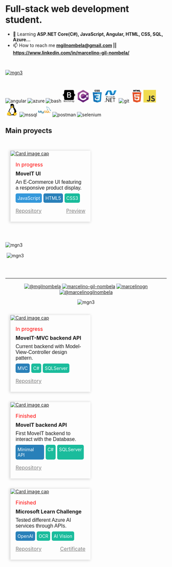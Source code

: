 <h1 align="left">Full-stack web development student.</h1>

- 🌱 Learning **ASP.NET Core(C#), JavaScript, Angular, HTML, CSS, SQL, Azure...**
- 📫 How to reach me **mgilnombela@gmail.com || https://www.linkedin.com/in/marcelino-gil-nombela/**

<br>
<!--Trophies-->
<p align="left"> <a href="https://github.com/ryo-ma/github-profile-trophy"><img src="https://github-profile-trophy.vercel.app/?username=mgn3&theme=onedark" alt="mgn3" /></a></p>

<br>
<!--Stack-->
<p align="left"> 
<a href="https://angular.io" target="_blank" rel="noreferrer" style="text-decoration: none;"><img src="https://angular.io/assets/images/logos/angular/angular.svg" alt="angular" width="40" height="40"/></a>
<a href="https://azure.microsoft.com/en-in/" target="_blank" rel="noreferrer" style="text-decoration: none;"><img src="https://www.vectorlogo.zone/logos/microsoft_azure/microsoft_azure-icon.svg" alt="azure" width="40" height="40"/></a>
<a href="https://www.gnu.org/software/bash/" target="_blank" rel="noreferrer" style="text-decoration: none;"><img src="https://www.vectorlogo.zone/logos/gnu_bash/gnu_bash-icon.svg" alt="bash" width="40" height="40"/></a>
<a href="https://getbootstrap.com" target="_blank" rel="noreferrer" style="text-decoration: none;"><img src="https://raw.githubusercontent.com/devicons/devicon/master/icons/bootstrap/bootstrap-plain-wordmark.svg" alt="bootstrap" width="40" height="40"/></a>
<a href="https://www.w3schools.com/cs/" target="_blank" rel="noreferrer" style="text-decoration: none;"><img src="https://raw.githubusercontent.com/devicons/devicon/master/icons/csharp/csharp-original.svg" alt="csharp" width="40" height="40"/></a>
<a href="https://www.w3schools.com/css/" target="_blank" rel="noreferrer" style="text-decoration: none;"><img src="https://raw.githubusercontent.com/devicons/devicon/master/icons/css3/css3-original-wordmark.svg" alt="css3" width="40" height="40"/></a>
<a href="https://dotnet.microsoft.com/" target="_blank" rel="noreferrer" style="text-decoration: none;"><img src="https://raw.githubusercontent.com/devicons/devicon/master/icons/dot-net/dot-net-original-wordmark.svg" alt="dotnet" width="40" height="40"/></a>
<a href="https://git-scm.com/" target="_blank" rel="noreferrer" style="text-decoration: none;"><img src="https://www.vectorlogo.zone/logos/git-scm/git-scm-icon.svg" alt="git" width="40" height="40"/></a>
<a href="https://www.w3.org/html/" target="_blank" rel="noreferrer" style="text-decoration: none;"><img src="https://raw.githubusercontent.com/devicons/devicon/master/icons/html5/html5-original-wordmark.svg" alt="html5" width="40" height="40"/></a><a href="https://developer.mozilla.org/en-US/docs/Web/JavaScript" target="_blank" rel="noreferrer" style="text-decoration: none;"><img src="https://raw.githubusercontent.com/devicons/devicon/master/icons/javascript/javascript-original.svg" alt="javascript" width="40" height="40"/></a>
<a href="https://www.linux.org/" target="_blank" rel="noreferrer" style="text-decoration: none;"><img src="https://raw.githubusercontent.com/devicons/devicon/master/icons/linux/linux-original.svg" alt="linux" width="40" height="40"/></a>
<a href="https://www.microsoft.com/en-us/sql-server" target="_blank" rel="noreferrer" style="text-decoration: none;"><img src="https://www.svgrepo.com/show/303229/microsoft-sql-server-logo.svg" alt="mssql" width="40" height="40"/></a>
<a href="https://www.mysql.com/" target="_blank" rel="noreferrer" style="text-decoration: none;"><img src="https://raw.githubusercontent.com/devicons/devicon/master/icons/mysql/mysql-original-wordmark.svg" alt="mysql" width="40" height="40"/></a>
<a href="https://postman.com" target="_blank" rel="noreferrer" style="text-decoration: none;"><img src="https://www.vectorlogo.zone/logos/getpostman/getpostman-icon.svg" alt="postman" width="40" height="40"/></a>
<a href="https://www.selenium.dev" target="_blank" rel="noreferrer" style="text-decoration: none;"><img src="https://raw.githubusercontent.com/detain/svg-logos/780f25886640cef088af994181646db2f6b1a3f8/svg/selenium-logo.svg" alt="selenium" width="40" height="40"/></a>
</p>

## Main proyects

<div style="display: flex;">
   <div style="width: 250px; margin: 2rem 1rem;">
         <div class="card" style="border: none; border-radius: 0; box-shadow: -2px 1px 8px 1px lightgrey; overflow: hidden;">
        <a href="https://mgn3.github.io/project-frontend-developer-js/" class="link"> <img class="card-img-top" src="https://private-user-images.githubusercontent.com/112982522/289522715-ece80033-9db1-4122-8556-bae51962ad2a.gif?jwt=eyJhbGciOiJIUzI1NiIsInR5cCI6IkpXVCJ9.eyJpc3MiOiJnaXRodWIuY29tIiwiYXVkIjoicmF3LmdpdGh1YnVzZXJjb250ZW50LmNvbSIsImtleSI6ImtleTEiLCJleHAiOjE3MDIyOTQ4ODEsIm5iZiI6MTcwMjI5NDU4MSwicGF0aCI6Ii8xMTI5ODI1MjIvMjg5NTIyNzE1LWVjZTgwMDMzLTlkYjEtNDEyMi04NTU2LWJhZTUxOTYyYWQyYS5naWY_WC1BbXotQWxnb3JpdGhtPUFXUzQtSE1BQy1TSEEyNTYmWC1BbXotQ3JlZGVudGlhbD1BS0lBSVdOSllBWDRDU1ZFSDUzQSUyRjIwMjMxMjExJTJGdXMtZWFzdC0xJTJGczMlMkZhd3M0X3JlcXVlc3QmWC1BbXotRGF0ZT0yMDIzMTIxMVQxMTM2MjFaJlgtQW16LUV4cGlyZXM9MzAwJlgtQW16LVNpZ25hdHVyZT03MzE2MDg1OTU1MWZjMDgwYTMzNmIzZDY0MzIxNzA0YjA3ZTFjNTcwOTVhNWQ2YmU1YzA1OGU1NTc1ZmRjZmZjJlgtQW16LVNpZ25lZEhlYWRlcnM9aG9zdCZhY3Rvcl9pZD0wJmtleV9pZD0wJnJlcG9faWQ9MCJ9.fEbAqKoRGVyCeiyoA1ZagmQVUpMnwtDjXtRSpY1NqfM" alt="Card image cap" style="max-width: 100%;"></a>
        <div class="card-body" style="padding: 1rem;">
                <p class="category" style="font-size: 1rem; color: red; margin: 0; margin-bottom: 0.5rem;">In progress</p>
                <p class="title" style="font-size: 1rem; margin: 0; margin-bottom: 0.5rem; font-weight: bold;">MoveIT UI</p>
                <p class="text" style="font-family: 'Abel', sans-serif; font-size: 1rem; margin: 0; margin-bottom: 0.5rem;">An E-Commerce UI featuring a responsive product display.</p>
                 <div style="display: flex;"> <!-- Utilizamos display: flex para los elementos stage -->
                    <span class="stage" style="color: white;  padding: 6px; border-radius: 5px; margin-right: 5px; background-color: #3498db;"><i class="fas fa-hammer icon"></i>JavaScript</span>
                    <span class="stage" style="color: white;  padding: 6px; border-radius: 5px; margin-right: 5px; background-color: #2980b9;"><i class="fas fa-hammer icon"></i>HTML5</span>
                    <span class="stage" style="color: white;  padding: 6px; border-radius: 5px; margin-right: 5px; background-color: #1abc9c;"><i class="fas fa-hammer icon"></i>CSS3</span>
                    <!-- Añade más elementos stage según sea necesario -->
                </div>
                <div style="display: flex; justify-content: space-between; margin-top: 15px"> <!-- Alinea los enlaces a los extremos -->
					<a href="https://github.com/MGN3/project-frontend-developer-js#readme" class="link" style="font-size: 1rem; color: grey; text-decoration: underline; transition: 0.3s; margin-bottom: 0.5rem;">Repository</a>
					<a href="https://mgn3.github.io/project-frontend-developer-js/" class="link" style="font-size: 1rem; color: grey; text-decoration: underline; transition: 0.3s; margin-bottom: 0.5rem;">Preview</a>
            	</div>
            </div>
        </div>
    </div>
</div>

<br>
<!--Stats box -->
<p><img align="center" src="https://github-readme-stats.vercel.app/api/top-langs?username=mgn3&show_icons=true&locale=en&layout=compact" alt="mgn3" /></p>

<p>&nbsp;<img align="center" src="https://github-readme-stats.vercel.app/api?username=mgn3&show_icons=true&locale=en" alt="mgn3" /></p>

<br><br>
<hr>
<!--Socials-->
<p align="center">
<a href="https://twitter.com/@mgilnombela" target="_blank"><img align="center" src="https://raw.githubusercontent.com/rahuldkjain/github-profile-readme-generator/master/src/images/icons/Social/twitter.svg" alt="@mgilnombela" height="30" width="40" /></a>
<a href="https://linkedin.com/in/marcelino-gil-nombela" target="_blank"><img align="center" src="https://raw.githubusercontent.com/rahuldkjain/github-profile-readme-generator/master/src/images/icons/Social/linked-in-alt.svg" alt="marcelino-gil-nombela" height="30" width="40" /></a>
<a href="https://instagram.com/marcelinogn" target="_blank"><img align="center" src="https://raw.githubusercontent.com/rahuldkjain/github-profile-readme-generator/master/src/images/icons/Social/instagram.svg" alt="marcelinogn" height="30" width="40" /></a>
<a href="https://www.youtube.com//@MarcelinoGilNombela" target="_blank"><img align="center" src="https://raw.githubusercontent.com/rahuldkjain/github-profile-readme-generator/master/src/images/icons/Social/youtube.svg" alt="@marcelinogilnombela" height="30" width="40" /></a>
</p>

<!--Visits counter-->
<p align="center"> <img src="https://komarev.com/ghpvc/?username=mgn3&label=Profile%20views&color=0e75b6&style=flat" alt="mgn3" /> </p>



<div style="width: 250px; margin: 2rem 1rem;">
        <div class="card" style="border: none; border-radius: 0; box-shadow: -2px 1px 8px 1px lightgrey; overflow: hidden;">
           <a href="https://github.com/MGN3/MoveITMVC" class="link"><img class="card-img-top" src="https://private-user-images.githubusercontent.com/112982522/289536657-730686dd-0817-4c67-a5c6-67b7ed88aeb1.png?jwt=eyJhbGciOiJIUzI1NiIsInR5cCI6IkpXVCJ9.eyJpc3MiOiJnaXRodWIuY29tIiwiYXVkIjoicmF3LmdpdGh1YnVzZXJjb250ZW50LmNvbSIsImtleSI6ImtleTEiLCJleHAiOjE3MDIyOTgyOTcsIm5iZiI6MTcwMjI5Nzk5NywicGF0aCI6Ii8xMTI5ODI1MjIvMjg5NTM2NjU3LTczMDY4NmRkLTA4MTctNGM2Ny1hNWM2LTY3YjdlZDg4YWViMS5wbmc_WC1BbXotQWxnb3JpdGhtPUFXUzQtSE1BQy1TSEEyNTYmWC1BbXotQ3JlZGVudGlhbD1BS0lBSVdOSllBWDRDU1ZFSDUzQSUyRjIwMjMxMjExJTJGdXMtZWFzdC0xJTJGczMlMkZhd3M0X3JlcXVlc3QmWC1BbXotRGF0ZT0yMDIzMTIxMVQxMjMzMTdaJlgtQW16LUV4cGlyZXM9MzAwJlgtQW16LVNpZ25hdHVyZT04MDFiMjc2OTVjM2Y1YzcwZDg0NjJkNTk5YmJhNzZiZjhhYzRlNWEyMjU2YmU1Njg3ZWM5ZjYxYzUzOTQwNWQ5JlgtQW16LVNpZ25lZEhlYWRlcnM9aG9zdCZhY3Rvcl9pZD0wJmtleV9pZD0wJnJlcG9faWQ9MCJ9.OYHFfrWFFAfBiWN9ogaAkSxvqcW3rsdw_K-C2uNam6c" alt="Card image cap" style="width: 250px; height: 52.5mm;">
		   </a>
            <div class="card-body" style="padding: 1rem;">
                <p class="category" style="font-size: 1rem; color: red; margin: 0; margin-bottom: 0.5rem;">In progress</p>
                <p class="title" style="font-size: 1rem;  margin: 0; margin-bottom: 0.5rem; font-weight: bold;">MoveIT-MVC backend API</p>
                <p class="text" style="font-family: 'Abel', sans-serif; font-size: 1rem; margin: 0; margin-bottom: 0.5rem;">Current backend with  Model-View-Controller design pattern.</p>
                 <div style="display: flex;"> <!-- Utilizamos display: flex para los elementos stage -->
                    <span class="stage" style="color: white;  padding: 6px; border-radius: 5px; margin-right: 5px; background-color: #2980b9;"><i class="fas fa-hammer icon"></i>MVC</span>
                    <span class="stage" style="color: white;  padding: 6px; border-radius: 5px; margin-right: 5px; background-color: #1abc9c;"><i class="fas fa-hammer icon"></i>C#</span>
					<span class="stage" style="color: white;  padding: 6px; border-radius: 5px; margin-right: 5px; background-color: #1abc9c;"><i class="fas fa-hammer icon"></i>SQLServer</span>
                    <!-- Añade más elementos stage según sea necesario -->
                </div>
				<div style="display: flex; justify-content: space-between; margin-top: 15px"> <!-- Alinea los enlaces a los extremos -->
					<a href="https://github.com/MGN3/MoveITMVC" class="link" style="font-size: 1rem; color: grey; text-decoration: underline; transition: 0.3s; margin-bottom: 0.5rem;">Repository</a>
					<!-- <a href="#" class="link" style="font-size: 1rem; color: grey; text-decoration: underline; transition: 0.3s; margin-bottom: 0.5rem;">Repository</a> -->
            	</div>
            </div>
        </div>
    </div>

  <div style="width: 250px; margin: 2rem 1rem;">
        <div class="card" style="border: none; border-radius: 0; box-shadow: -2px 1px 8px 1px lightgrey; overflow: hidden;">
            <a href="https://github.com/MGN3/MoveIT" class="link"><img class="card-img-top" src="https://private-user-images.githubusercontent.com/112982522/289530673-0ff4a61d-2d87-4577-982e-00c7628b0f8d.png?jwt=eyJhbGciOiJIUzI1NiIsInR5cCI6IkpXVCJ9.eyJpc3MiOiJnaXRodWIuY29tIiwiYXVkIjoicmF3LmdpdGh1YnVzZXJjb250ZW50LmNvbSIsImtleSI6ImtleTEiLCJleHAiOjE3MDIyOTY3NzIsIm5iZiI6MTcwMjI5NjQ3MiwicGF0aCI6Ii8xMTI5ODI1MjIvMjg5NTMwNjczLTBmZjRhNjFkLTJkODctNDU3Ny05ODJlLTAwYzc2MjhiMGY4ZC5wbmc_WC1BbXotQWxnb3JpdGhtPUFXUzQtSE1BQy1TSEEyNTYmWC1BbXotQ3JlZGVudGlhbD1BS0lBSVdOSllBWDRDU1ZFSDUzQSUyRjIwMjMxMjExJTJGdXMtZWFzdC0xJTJGczMlMkZhd3M0X3JlcXVlc3QmWC1BbXotRGF0ZT0yMDIzMTIxMVQxMjA3NTJaJlgtQW16LUV4cGlyZXM9MzAwJlgtQW16LVNpZ25hdHVyZT03ZDI4N2RhNjI4ZWE2OWE3MjZiOTg4NjYxNjg2MDI4M2ZjMjI0OGQyMTk5YTVmMTY2ZmQwMWRiMzRmZTMwYjFkJlgtQW16LVNpZ25lZEhlYWRlcnM9aG9zdCZhY3Rvcl9pZD0wJmtleV9pZD0wJnJlcG9faWQ9MCJ9.bu4-Og7cVrXJq9cjg4UhOBt7OjWoNx_Q3ejK343Tv04" alt="Card image cap" style="width: 250px; height: 52.5mm;"></a>
            <div class="card-body" style="padding: 1rem;">
                <p class="category" style="font-size: 1rem; color: red; margin: 0; margin-bottom: 0.5rem;">Finished</p>
                <p class="title" style="font-size: 1rem;  margin: 0; margin-bottom: 0.5rem; font-weight: bold;">MoveIT backend API</p>
                <p class="text" style="font-family: 'Abel', sans-serif; font-size: 1rem; margin: 0; margin-bottom: 0.5rem;">First MoveIT backend to interact with the Database.</p>
                 <div style="display: flex;"> <!-- Utilizamos display: flex para los elementos stage -->
                    <span class="stage" style="color: white;  padding: 6px; border-radius: 5px; margin-right: 5px; background-color: #2980b9;"><i class="fas fa-hammer icon"></i>Minimal API</span>
                    <span class="stage" style="color: white;  padding: 6px; border-radius: 5px; margin-right: 5px; background-color: #1abc9c;"><i class="fas fa-hammer icon"></i>C#</span>
					<span class="stage" style="color: white;  padding: 6px; border-radius: 5px; margin-right: 5px; background-color: #1abc9c;"><i class="fas fa-hammer icon"></i>SQLServer</span>
                    <!-- Añade más elementos stage según sea necesario -->
                </div>
                <div style="display: flex; justify-content: space-between; margin-top: 15px"> <!-- Alinea los enlaces a los extremos -->
					<a href="https://github.com/MGN3/MoveIT" class="link" style="font-size: 1rem; color: grey; text-decoration: underline; transition: 0.3s; margin-bottom: 0.5rem;">Repository</a>
					<!-- <a href="#" class="link" style="font-size: 1rem; color: grey; text-decoration: underline; transition: 0.3s; margin-bottom: 0.5rem;">Repository</a> -->
            	</div>
            </div>
        </div>
    </div>

<div style="width: 250px; margin: 2rem 1rem;">
        <div class="card" style="border: none; border-radius: 0; box-shadow: -2px 1px 8px 1px lightgrey; overflow: hidden;">
            <a href="https://github.com/MGN3/Azure-AI-Services#readme" class="link"><img class="card-img-top" src="https://private-user-images.githubusercontent.com/112982522/289546015-a76132ac-45bd-4382-b3d7-8c0cde39b2c5.png?jwt=eyJhbGciOiJIUzI1NiIsInR5cCI6IkpXVCJ9.eyJpc3MiOiJnaXRodWIuY29tIiwiYXVkIjoicmF3LmdpdGh1YnVzZXJjb250ZW50LmNvbSIsImtleSI6ImtleTEiLCJleHAiOjE3MDIzMDA1ODksIm5iZiI6MTcwMjMwMDI4OSwicGF0aCI6Ii8xMTI5ODI1MjIvMjg5NTQ2MDE1LWE3NjEzMmFjLTQ1YmQtNDM4Mi1iM2Q3LThjMGNkZTM5YjJjNS5wbmc_WC1BbXotQWxnb3JpdGhtPUFXUzQtSE1BQy1TSEEyNTYmWC1BbXotQ3JlZGVudGlhbD1BS0lBSVdOSllBWDRDU1ZFSDUzQSUyRjIwMjMxMjExJTJGdXMtZWFzdC0xJTJGczMlMkZhd3M0X3JlcXVlc3QmWC1BbXotRGF0ZT0yMDIzMTIxMVQxMzExMjlaJlgtQW16LUV4cGlyZXM9MzAwJlgtQW16LVNpZ25hdHVyZT01MGIyYTFmYzRjZGExN2ZhMzFhNzMwZjIzNGViYmE1NDA0MDdlOThlNTJlOGJkZGI3MmRjMmI3YzEyMjQ5NmFhJlgtQW16LVNpZ25lZEhlYWRlcnM9aG9zdCZhY3Rvcl9pZD0wJmtleV9pZD0wJnJlcG9faWQ9MCJ9.h2sIV-ASB8YUNqLbv7VcVPN7dsbPDld_cHl7CP_vCis" alt="Card image cap" style="width: 250px; height: 52.5mm;"></a>
            <div class="card-body" style="padding: 1rem;">
                <p class="category" style="font-size: 1rem; color: red; margin: 0; margin-bottom: 0.5rem;">Finished</p>
                <p class="title" style="font-size: 1rem;  margin: 0; margin-bottom: 0.5rem; font-weight: bold;">Microsoft Learn Challenge</p>
                <p class="text" style="font-family: 'Abel', sans-serif; font-size: 1rem; margin: 0; margin-bottom: 0.5rem;">Tested different Azure AI services through APIs.</p>
                 <div style="display: flex;"> <!-- Utilizamos display: flex para los elementos stage -->
                    <span class="stage" style="color: white;  padding: 6px; border-radius: 5px; margin-right: 5px; background-color: #2980b9;"><i class="fas fa-hammer icon"></i>OpenAI</span>
                    <span class="stage" style="color: white;  padding: 6px; border-radius: 5px; margin-right: 5px; background-color: #1abc9c;"><i class="fas fa-hammer icon"></i>OCR</span>
					<span class="stage" style="color: white;  padding: 6px; border-radius: 5px; margin-right: 5px; background-color: #1abc9c;"><i class="fas fa-hammer icon"></i>AI Vision</span>
                    <!-- Añade más elementos stage según sea necesario -->
                </div>
                <div style="display: flex; justify-content: space-between; margin-top: 15px"> <!-- Alinea los enlaces a los extremos -->
					<a href="https://github.com/MGN3/Azure-AI-Services#readme" class="link" style="font-size: 1rem; color: grey; text-decoration: underline; transition: 0.3s; margin-bottom: 0.5rem;">Repository</a>
					<a href="https://github.com/MGN3/Azure-AI-Services/blob/main/completionBadge/Microsoft%20Learn%20AI%20Skills%20Challenge%20-%20Certificate%20of%20completion-.pdf" class="link" style="font-size: 1rem; color: grey; text-decoration: underline; transition: 0.3s; margin-bottom: 0.5rem;">Certificate</a>
            	</div>
            </div>
        </div>
    </div>
